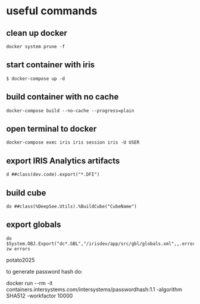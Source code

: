 # useful commands

## clean up docker 
```
docker system prune -f
```

## start container with iris
```
$ docker-compose up -d
```

## build container with no cache
```
docker-compose build --no-cache --progress=plain
```

## open terminal to docker
```
docker-compose exec iris iris session iris -U USER
```
## export IRIS Analytics artifacts
```
d ##class(dev.code).export("*.DFI")
```
## build cube
```
do ##class(%DeepSee.Utils).%BuildCube("CubeName")
```
## export globals
```
do $System.OBJ.Export("dc*.GBL","/irisdev/app/src/gbl/globals.xml",,.errors)
zw errors
```


potato2025



to generate password hash do:

docker run --rm -it containers.intersystems.com/intersystems/passwordhash:1.1 -algorithm SHA512 -workfactor 10000